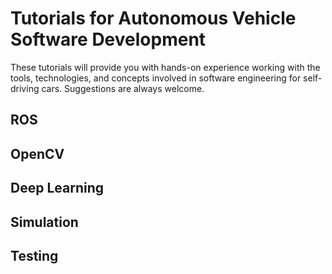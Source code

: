 # Tutorials for Autonomous Vehicle Software Development
These tutorials will provide you with hands-on experience working with the tools, technologies, and concepts involved in software engineering for self-driving cars. Suggestions are always welcome.

## ROS ##

## OpenCV ##

## Deep Learning ##

## Simulation ##

## Testing ##


